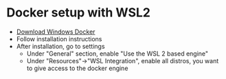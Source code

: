 # Docker setup with WSL2
* [Download Windows Docker](https://hub.docker.com/editions/community/docker-ce-desktop-windows/)
* Follow installation instructions
* After installation, go to settings
  * Under "General" section, enable "Use the WSL 2 based engine"
  * Under "Resources"->"WSL Integration", enable all distros, you want to give access to the docker engine
